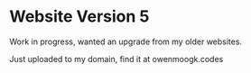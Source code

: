 # Website Version 5

Work in progress, wanted an upgrade from my older websites.

Just uploaded to my domain, find it at owenmoogk.codes

